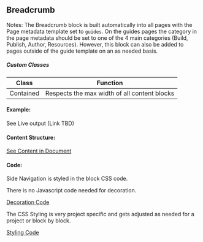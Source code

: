 ## Breadcrumb

Notes: The Breadcrumb block is built automatically into all pages with the Page metadata template set to `guides`. On the guides pages the category in the page metadata should be set to one of the 4 main categories (Build, Publish, Author, Resources). However, this block can also be added to pages outside of the guide template on an as needed basis. 

##### Custom Classes 
|  Class | Function   |  
|--------|------------|
|   Contained |  Respects the max width of all content blocks |  


#### Example:

See Live output (Link TBD)

#### Content Structure:

[See Content in Document](https://docs.google.com/document/d/1Ey4CgcbC8ed6uElKIUMYzJVbZyBj6tjfFR_jlR01qfw/edit)

#### Code:
Side Navigation is styled in the block CSS code.

There is no Javascript code needed for decoration.

[Decoration Code](breadcrumb.js)

The CSS Styling is very project specific and gets adjusted as needed for a project or block by block.

[Styling Code](breadcrumb.css)